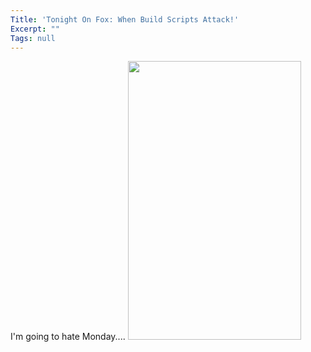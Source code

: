 ```yaml
---
Title: 'Tonight On Fox: When Build Scripts Attack!'
Excerpt: ""
Tags: null
---
```

<div>
 I'm going to hate Monday....

<img id=_x0000_i1025 height=446 src="http://dev.genesisfour.com/images/BadBuild.jpg" width=277/>
</div>